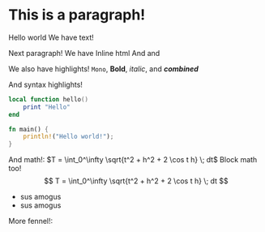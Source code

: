 <?lua
	local templ = require 'scripts/templates'
	return templ.page { title = 'Markdown' }
?> 

# This is a paragraph!
Hello world
We have text!

Next paragraph!
We have <emph>Inline html</emph>
And <?lua "Lua!" ?> and <?fnl "Fennel" ?>

We also have highlights!
`Mono`, **Bold**, *italic*, and ***combined***

And syntax highlights!
```lua
local function hello()
	print "Hello"
end
```

```rust
fn main() {
	println!("Hello world!");
}
```

And math!: $T = \int_0^\infty \sqrt{t^2 + h^2 + 2 \cos t h} \; dt$
Block math too!
$$ T = \int_0^\infty \sqrt{t^2 + h^2 + 2 \cos t h} \; dt $$

<ul>
	<li> sus amogus</li>
	<li> sus amogus</li>
</ul>

More fennel!:
<?fnl (.. "Hello " " from " " fennel!") ?>
